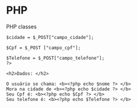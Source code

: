 # PHP
PHP classes 

<!DOCTYPE html>
<html lang="en">
<head>
    <meta charset="UTF-8">
    <meta name="viewport" content="width=device-width, initial-scale=1.0">
    <title>Document</title>
</head>
<body>
    <?php
    $nome = $_POST ["campo_nome"];

    $cidade = $_POST["campo_cidade"];
    
    $Cpf = $_POST ["campo_cpf"];

    $Telefone = $_POST["campo_telefone"];
    ?>

    <h2>Dados: </h2>
    
    O usuário se chama: <b><?php echo $nome ?> </b> 
    Mora na cidade de <b><?php echo $cidade ?> </b> 
    Seu Cpf é: <b><?php echo $Cpf ?> </b> 
    Seu telefone é: <b><?php echo $Telefone ?> </b>
    
</body>
</html>
<!-- $_Post == É uma variavel global, ela já é do sistema e não pode ser  utilizado como nome de variavel-- -->
